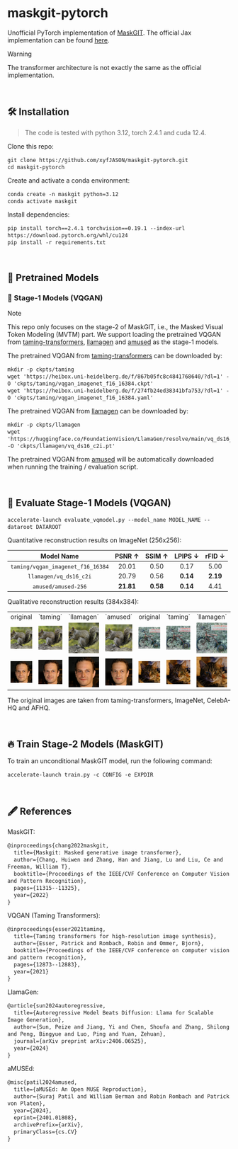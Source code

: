 # maskgit-pytorch

Unofficial PyTorch implementation of [MaskGIT](http://arxiv.org/abs/2202.04200). The official Jax implementation can be found [here](https://github.com/google-research/maskgit).

> [!WARNING]
> The transformer architecture is not exactly the same as the official implementation.

<br/>



## 🛠️ Installation

> The code is tested with python 3.12, torch 2.4.1 and cuda 12.4.

Clone this repo:

```shell
git clone https://github.com/xyfJASON/maskgit-pytorch.git
cd maskgit-pytorch
```

Create and activate a conda environment:

```shell
conda create -n maskgit python=3.12
conda activate maskgit
```

Install dependencies:

```shell
pip install torch==2.4.1 torchvision==0.19.1 --index-url https://download.pytorch.org/whl/cu124
pip install -r requirements.txt
```

<br/>



## 🤖️ Pretrained Models

### 🤖️ Stage-1 Models (VQGAN)

> [!NOTE]
> This repo only focuses on the stage-2 of MaskGIT, i.e., the Masked Visual Token Modeling (MVTM) part.
We support loading the pretrained VQGAN from [taming-transformers](https://github.com/CompVis/taming-transformers), 
> [llamagen](https://github.com/FoundationVision/LlamaGen) and [amused](https://huggingface.co/amused/amused-256) 
> as the stage-1 models.

The pretrained VQGAN from [taming-transformers](https://github.com/CompVis/taming-transformers) can be downloaded by:

```shell
mkdir -p ckpts/taming
wget 'https://heibox.uni-heidelberg.de/f/867b05fc8c4841768640/?dl=1' -O 'ckpts/taming/vqgan_imagenet_f16_16384.ckpt'
wget 'https://heibox.uni-heidelberg.de/f/274fb24ed38341bfa753/?dl=1' -O 'ckpts/taming/vqgan_imagenet_f16_16384.yaml'
```

The pretrained VQGAN from [llamagen](https://github.com/FoundationVision/LlamaGen) can be downloaded by:

```shell
mkdir -p ckpts/llamagen
wget 'https://huggingface.co/FoundationVision/LlamaGen/resolve/main/vq_ds16_c2i.pt' -O 'ckpts/llamagen/vq_ds16_c2i.pt'
```

The pretrained VQGAN from [amused](https://huggingface.co/amused/amused-256) will be automatically downloaded when running the training / evaluation script.

<br/>



## 🚀 Evaluate Stage-1 Models (VQGAN)

```shell
accelerate-launch evaluate_vqmodel.py --model_name MODEL_NAME --dataroot DATAROOT
```

Quantitative reconstruction results on ImageNet (256x256):

|            Model Name             |  PSNR ↑   |  SSIM ↑  | LPIPS ↓  |  rFID ↓  |
|:---------------------------------:|:---------:|:--------:|:--------:|:--------:|
| `taming/vqgan_imagenet_f16_16384` |   20.01   |   0.50   |   0.17   |   5.00   |
|      `llamagen/vq_ds16_c2i`       |   20.79   |   0.56   | **0.14** | **2.19** |
|        `amused/amused-256`        | **21.81** | **0.58** | **0.14** |   4.41   |

Qualitative reconstruction results (384x384):

<table>
<tr>
    <td align="center">original</td>
    <td align="center">`taming`</td>
    <td align="center">`llamagen`</td>
    <td align="center">`amused`</td>
    <td align="center">original</td>
    <td align="center">`taming`</td>
    <td align="center">`llamagen`</td>
    <td align="center">`amused`</td>
</tr>
<tr>
    <td width="12%"><img src="/assets/test_img_1.png" alt="" /></td>
    <td width="12%"><img src="./assets/test_img_1_taming.png" alt="" /></td>
    <td width="12%"><img src="./assets/test_img_1_llamagen.png" alt="" /></td>
    <td width="12%"><img src="./assets/test_img_1_amused.png" alt="" /></td>
    <td width="12%"><img src="/assets/test_img_3.png" alt="" /></td>
    <td width="12%"><img src="./assets/test_img_3_taming.png" alt="" /></td>
    <td width="12%"><img src="./assets/test_img_3_llamagen.png" alt="" /></td>
    <td width="12%"><img src="./assets/test_img_3_amused.png" alt="" /></td>
</tr>
<tr>
    <td width="12%"><img src="/assets/test_img_2.png" alt="" /></td>
    <td width="12%"><img src="./assets/test_img_2_taming.png" alt="" /></td>
    <td width="12%"><img src="./assets/test_img_2_llamagen.png" alt="" /></td>
    <td width="12%"><img src="./assets/test_img_2_amused.png" alt="" /></td>
    <td width="12%"><img src="/assets/test_img_4.png" alt="" /></td>
    <td width="12%"><img src="./assets/test_img_4_taming.png" alt="" /></td>
    <td width="12%"><img src="./assets/test_img_4_llamagen.png" alt="" /></td>
    <td width="12%"><img src="./assets/test_img_4_amused.png" alt="" /></td>
</tr>
</table>

The original images are taken from taming-transformers, ImageNet, CelebA-HQ and AFHQ.

<br/>



## 🔥 Train Stage-2 Models (MaskGIT)

To train an unconditional MaskGIT model, run the following command:

```shell
accelerate-launch train.py -c CONFIG -e EXPDIR
```

<br/>



## 🖋️ References

MaskGIT:

```
@inproceedings{chang2022maskgit,
  title={Maskgit: Masked generative image transformer},
  author={Chang, Huiwen and Zhang, Han and Jiang, Lu and Liu, Ce and Freeman, William T},
  booktitle={Proceedings of the IEEE/CVF Conference on Computer Vision and Pattern Recognition},
  pages={11315--11325},
  year={2022}
}
```

VQGAN (Taming Transformers):

```
@inproceedings{esser2021taming,
  title={Taming transformers for high-resolution image synthesis},
  author={Esser, Patrick and Rombach, Robin and Ommer, Bjorn},
  booktitle={Proceedings of the IEEE/CVF conference on computer vision and pattern recognition},
  pages={12873--12883},
  year={2021}
}
```

LlamaGen:

```
@article{sun2024autoregressive,
  title={Autoregressive Model Beats Diffusion: Llama for Scalable Image Generation},
  author={Sun, Peize and Jiang, Yi and Chen, Shoufa and Zhang, Shilong and Peng, Bingyue and Luo, Ping and Yuan, Zehuan},
  journal={arXiv preprint arXiv:2406.06525},
  year={2024}
}
```

aMUSEd:

```
@misc{patil2024amused,
  title={aMUSEd: An Open MUSE Reproduction}, 
  author={Suraj Patil and William Berman and Robin Rombach and Patrick von Platen},
  year={2024},
  eprint={2401.01808},
  archivePrefix={arXiv},
  primaryClass={cs.CV}
}
```
